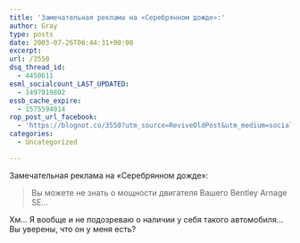 ```yaml
---
title: 'Замечательная реклама на «Серебрянном дожде»:'
author: Gray
type: posts
date: 2003-07-26T06:44:31+00:00
excerpt:
url: /3550
dsq_thread_id:
  - 4450611
esml_socialcount_LAST_UPDATED:
  - 1497019802
essb_cache_expire:
  - 1575594014
rop_post_url_facebook:
  - 'https://blognot.co/3550?utm_source=ReviveOldPost&utm_medium=social&utm_campaign=ReviveOldPost'
categories:
  - Uncategorized

---
```








Замечательная реклама на &#171;Серебрянном дожде&#187;:

> Вы можете не знать о мощности двигателя Вашего Bentley Arnage SE&#8230;

Хм&#8230; Я вообще и не подозреваю о наличии у себя такого автомобиля&#8230; Вы уверены, что он у меня есть?